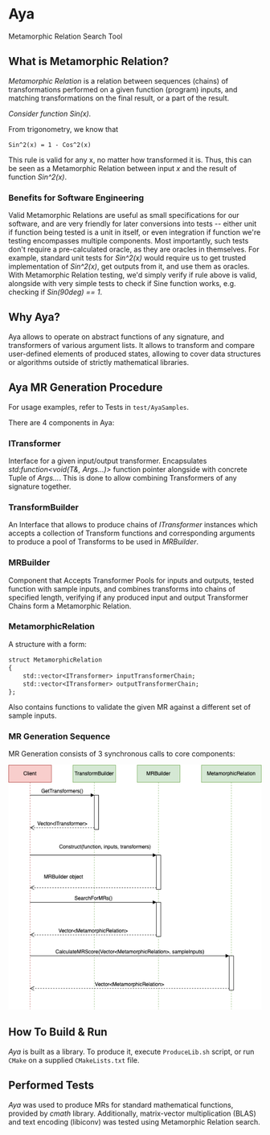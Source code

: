 # Aya

Metamorphic Relation Search Tool

## What is Metamorphic Relation?

*Metamorphic Relation* is a relation between sequences (chains) of transformations performed on a given function (program) inputs, and matching transformations on the final result, or a part of the result.

*Consider function Sin(x).*

From trigonometry, we know that
```
Sin^2(x) = 1 - Cos^2(x)
```

This rule is valid for any x, no matter how transformed it is. Thus, this can be seen as a Metamorphic Relation between input *x* and the result of function *Sin^2(x)*.

### Benefits for Software Engineering

Valid Metamorphic Relations are useful as small specifications for our software, and are very friendly for later conversions into tests -- either unit if function being tested is a unit in itself, or even integration if function we're testing encompasses multiple components. Most importantly, such tests don't require a pre-calculated oracle, as they are oracles in themselves. For example, standard unit tests for *Sin^2(x)* would require us to get trusted implementation of *Sin^2(x)*, get outputs from it, and use them as oracles. With Metamorphic Relation testing, we'd simply verify if rule above is valid, alongside with very simple tests to check if Sine function works, e.g. checking if *Sin(90deg) == 1*.

## Why Aya?

Aya allows to operate on abstract functions of any signature, and transformers of various argument lists. It allows to transform and compare user-defined elements of produced states, allowing to cover data structures or algorithms outside of strictly mathematical libraries.

## Aya MR Generation Procedure

For usage examples, refer to Tests in `test/AyaSamples`. 

There are 4 components in Aya:

### ITransformer

Interface for a given input/output transformer. Encapsulates *std:function<void(T&, Args...)>* function pointer alongside with concrete Tuple of *Args...*. This is done to allow combining Transformers of any signature together.

### TransformBuilder

An Interface that allows to produce chains of *ITransformer* instances which accepts a collection of Transform functions and corresponding arguments to produce a pool of Transforms to be used in *MRBuilder*.

### MRBuilder

Component that Accepts Transformer Pools for inputs and outputs, tested function with sample inputs, and combines transforms into chains of specified length, verifying if any produced input and output Transformer Chains form a Metamorphic Relation.

### MetamorphicRelation

A structure with a form:

```
struct MetamorphicRelation
{
    std::vector<ITransformer> inputTransformerChain;
    std::vector<ITransformer> outputTransformerChain;
};
```

Also contains functions to validate the given MR against a different set of sample inputs.

### MR Generation Sequence

MR Generation consists of 3 synchronous calls to core components:

![image](Aya/Docs/MRSearchModel.drawio.png)

## How To Build & Run

*Aya* is built as a library. To produce it, execute `ProduceLib.sh` script, or run `CMake` on a supplied `CMakeLists.txt` file.

## Performed Tests

*Aya* was used to produce MRs for standard mathematical functions, provided by *cmath* library. Additionally, matrix-vector multiplication (BLAS) and text encoding (libiconv) was tested using Metamorphic Relation search.